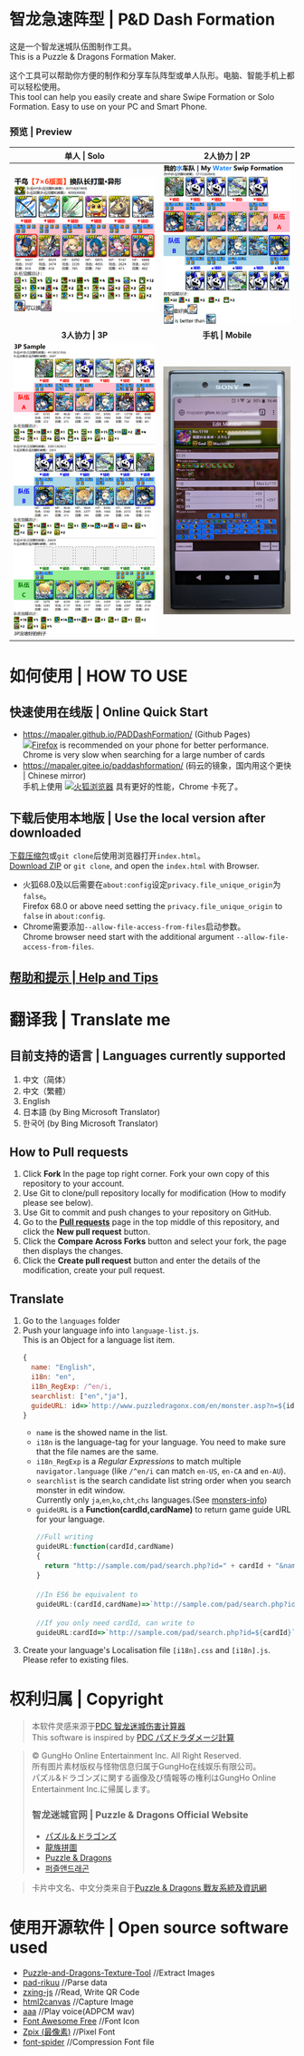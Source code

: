﻿智龙急速阵型 | P&D Dash Formation
======
这是一个智龙迷城队伍图制作工具。  
This is a Puzzle & Dragons Formation Maker.

这个工具可以帮助你方便的制作和分享车队阵型或单人队形。电脑、智能手机上都可以轻松使用。   
This tool can help you easily create and share Swipe Formation or Solo Formation. Easy to use on your PC and Smart Phone.

### 预览 | Preview

| **单人 \| Solo** | **2人协力 \| 2P** |
| :---: | :---: |
| ![单人界面预览](document/preview-capture-1p.png) | ![2人协力界面预览](document/preview-capture-2p.png) |
| **3人协力 \| 3P** | **手机 \| Mobile**  |
| ![3人协力界面预览](document/preview-capture-3p.png) | ![手机端预览](document/preview-mobile.jpg) |

# 如何使用 | HOW TO USE
## 快速使用在线版 | Online Quick Start
* <https://mapaler.github.io/PADDashFormation/> (Github Pages)  
[![](https://www.mozilla.org/media/img/firefox/favicon.ico)Firefox](https://www.mozilla.org/firefox/new/) is recommended on your phone for better performance. Chrome is very slow when searching for a large number of cards
* <https://mapaler.gitee.io/paddashformation/> (码云的镜象，国内用这个更快 | Chinese mirror)  
手机上使用 [![](https://www.mozilla.org/media/img/firefox/favicon.ico)火狐浏览器](https://www.mozilla.org/firefox/new/) 具有更好的性能，Chrome 卡死了。

## 下载后使用本地版 | Use the local version after downloaded  
[下载压缩包](//gitee.com/mapaler/PADDashFormation/repository/archive/master)或`git clone`后使用浏览器打开`index.html`。  
[Download ZIP](//codeload.github.com/Mapaler/PADDashFormation/zip/master) or `git clone`, and open the `index.html` with Browser.
* 火狐68.0及以后需要在`about:config`设定`privacy.file_unique_origin`为`false`。  
Firefox 68.0 or above need setting the `privacy.file_unique_origin` to `false` in `about:config`.
* Chrome需要添加`--allow-file-access-from-files`启动参数。  
Chrome browser need start with the additional argument `--allow-file-access-from-files`.

## [帮助和提示 | Help and Tips](help.md)

# 翻译我 | Translate me
## 目前支持的语言 | Languages currently supported
1. 中文（简体）
1. 中文（繁體）
1. English
1. 日本語 (by Bing Microsoft Translator)
1. 한국어 (by Bing Microsoft Translator)

## How to **Pull requests**
1. Click **Fork** In the page top right corner. Fork your own copy of this repository to your account.
1. Use Git to clone/pull repository locally for modification (How to modify please see below).
1. Use Git to commit and push changes to your repository on GitHub.
1. Go to the **[Pull requests](../../pulls)** page in the top middle of this repository, and click the **New pull request** button.
1. Click the **Compare Across Forks** button and select your fork, the page then displays the changes.
1. Click the **Create pull request** button and enter the details of the modification, create your pull request.

## Translate
1. Go to the `languages` folder
1. Push your language info into `language-list.js`.  
This is an Object for a language list item.
    ```js
    {
      name: "English",
      i18n: "en",
      i18n_RegExp: /^en/i,
      searchlist: ["en","ja"],
      guideURL: id=>`http://www.puzzledragonx.com/en/monster.asp?n=${id}`
    }
    ```
    * `name` is the showed name in the list.
    * `i18n` is the language-tag for your language. You need to make sure that the file names are the same.
    * `i18n_RegExp` is a *Regular Expressions* to match multiple `navigator.language` (like `/^en/i` can match `en-US`, `en-CA` and `en-AU`).
    * `searchlist` is the search candidate list string order when you search monster in edit window.  
    Currently only `ja`,`en`,`ko`,`cht`,`chs` languages.(See [monsters-info](monsters-info))
    * `guideURL` is a **Function(cardId,cardName)** to return game guide URL for your language.
      ```js
      //Full writing
      guideURL:function(cardId,cardName)
      {
        return "http://sample.com/pad/search.php?id=" + cardId + "&name=" + cardName;
      }

      //In ES6 be equivalent to
      guideURL:(cardId,cardName)=>`http://sample.com/pad/search.php?id=${cardId}&name=${cardName}`

      //If you only need cardId, can write to
      guideURL:cardId=>`http://sample.com/pad/search.php?id=${cardId}`
      ```
1. Create your language's Localisation file `[i18n].css` and `[i18n].js`.  
Please refer to existing files.

# 权利归属 | Copyright
> 本软件灵感来源于[PDC 智龙迷城伤害计算器](//play.google.com/store/apps/details?id=com.corombo13.paddamagecal)  
> This software is inspired by [PDC パズドラダメージ計算](//play.google.com/store/apps/details?id=com.corombo13.paddamagecal)

> © GungHo Online Entertainment Inc. All Right Reserved.  
> 所有图片素材版权与怪物信息归属于GungHo在线娱乐有限公司。  
> パズル&ドラゴンズに関する画像及び情報等の権利はGungHo Online Entertainment Inc.に帰属します。
> ### 智龙迷城官网 | Puzzle & Dragons Official Website
> * [パズル＆ドラゴンズ](http://pad.gungho.jp)
> * [龍族拼圖](https://pad.gungho.jp/hktw/pad/)
> * [Puzzle & Dragons](https://www.puzzleanddragons.us/)
> * [퍼즐앤드래곤](https://pad.neocyon.com/W/)

> 卡片中文名、中文分类来自于[Puzzle & Dragons 戰友系統及資訊網](https://pad.skyozora.com/)

# 使用开源软件 | Open source software used
* [Puzzle-and-Dragons-Texture-Tool](//github.com/codywatts/Puzzle-and-Dragons-Texture-Tool) //Extract Images
* [pad-rikuu](//github.com/kiootic/pad-rikuu) //Parse data
* [zxing-js](//github.com/zxing-js/library) //Read, Write QR Code
* [html2canvas](//github.com/niklasvh/html2canvas) //Capture Image
* [aaa](//github.com/jy4340132/aaa) //Play voice(ADPCM wav)
* [Font Awesome Free](https://github.com/FortAwesome/Font-Awesome) //Font Icon
* [Zpix (最像素)](//github.com/SolidZORO/zpix-pixel-font) //Pixel Font
* [font-spider](//github.com/aui/font-spider) //Compression Font file